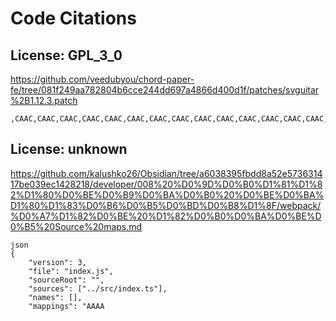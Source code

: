 # Code Citations

## License: GPL_3_0
https://github.com/veedubyou/chord-paper-fe/tree/081f249aa782804b6cce244dd697a4866d400d1f/patches/svguitar%2B1.12.3.patch

```
,CAAC,CAAC,CAAC,CAAC,CAAC,CAAC,CAAC,CAAC,CAAC,CAAC,CAAC,CAAC,CAAC,CAAC,CAAC,CAAC,CAAC,CAAC,CAAC,CAAC,CAAC,CAAC,CAAC,CAAC,CAAC,CAAC,CAAC,
```


## License: unknown
https://github.com/kalushko26/Obsidian/tree/a6038395fbdd8a52e573631417be039ec1428218/developer/008%20%D0%9D%D0%B0%D1%81%D1%82%D1%80%D0%BE%D0%B9%D0%BA%D0%B0%20%D0%BE%D0%BA%D1%80%D1%83%D0%B6%D0%B5%D0%BD%D0%B8%D1%8F/webpack/%D0%A7%D1%82%D0%BE%20%D1%82%D0%B0%D0%BA%D0%BE%D0%B5%20Source%20maps.md

```
json
{
    "version": 3,
    "file": "index.js",
    "sourceRoot": "",
    "sources": ["../src/index.ts"],
    "names": [],
    "mappings": "AAAA
```

